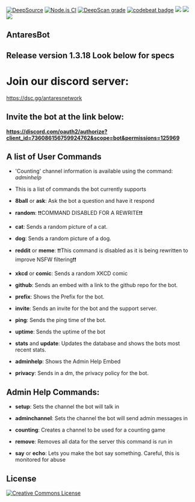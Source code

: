 [![DeepSource](https://deepsource.io/gh/Antares-Network/AntaresBot.svg/?label=active+issues&show_trend=true)](https://deepsource.io/gh/Antares-Network/AntaresBot/?ref=repository-badge)
[![Node.js CI](https://github.com/Antares-Network/AntaresBot/actions/workflows/main.yml/badge.svg)](https://github.com/Antares-Network/AntaresBot/actions/workflows/main.yml)
[![DeepScan grade](https://deepscan.io/api/teams/13494/projects/16475/branches/354970/badge/grade.svg)](https://deepscan.io/dashboard#view=project&tid=13494&pid=16475&bid=354970)
[![codebeat badge](https://codebeat.co/badges/571d8db9-611a-4c8e-bc2f-c55e557cf0a7)](https://codebeat.co/projects/github-com-antares-network-antaresbot-main)
![](https://img.shields.io/github/repo-size/Antares-Network/AntaresBot?color=Green&style=flat-square)
![](https://img.shields.io/tokei/lines/github/Antares-Network/AntaresBot?style=flat-square)  
![](https://cdn.discordapp.com/icons/649703068799336454/1a7ef8f706cd60d62547d2c7dc08d6f0.png)  
## AntaresBot
## Release version 1.3.18 Look below for specs


# Join our discord server:
https://dsc.gg/antaresnetwork


## Invite the bot at the link below:
**https://discord.com/oauth2/authorize?client_id=736086156759924762&scope=bot&permissions=125969**

## A list of User Commands
- 'Counting' channel information is available using the command: *adminhelp*

- This is a list of commands the bot currently supports

- **8ball** or **ask**: Ask the bot a question and have it respond

- **random**: ❗❗COMMAND DISABLED FOR A REWRITE❗❗

- **cat**: Sends a random picture of a cat.

- **dog**: Sends a random picture of a dog.

- **reddit** or **meme**: ❗❗This command is disabled as it is being rewritten to improve NSFW filtering❗❗

- **xkcd** or **comic**: Sends a random XKCD comic

- **github**: Sends an embed with a link to the github repo for the bot.

- **prefix**: Shows the Prefix for the bot.

- **invite**: Sends an invite for the bot and the support server.

- **ping**: Sends the ping time of the bot.

- **uptime**: Sends the uptime of the bot

- **stats** and **update**: Updates the database and shows the bots most recent stats.

- **adminhelp**: Shows the Admin Help Embed

- **privacy**: Sends in a dm, the privacy policy for the bot.

## Admin Help Commands:

- **setup**: Sets the channel the bot will talk in

- **adminchannel**: Sets the channel the bot will send admin messages in

- **counting**: Creates a channel to be used for a counting game

- **remove**: Removes all data for the server this command is run in

- **say** or **echo**: Lets you make the bot say something. Careful, this is monitored for abuse


## License

<a rel="license" href="http://creativecommons.org/licenses/by-nc-nd/3.0/"><img alt="Creative Commons License" style="border-width:0" src="https://i.creativecommons.org/l/by-nc-nd/3.0/88x31.png" /></a>
